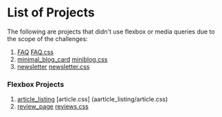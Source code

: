 # List of Projects  

The following are projects that didn't use flexbox or media queries due to the scope of the challenges:  

1. [FAQ](FAQ/index.html) [FAQ.css](FAQ/FAQ.css) 
2. [minimal_blog_card](minimal_blog_card/index.html) [miniblog.css](minimal_blog_card/miniblog.css)
3. [newsletter](newsletter/index.html) [newsletter.css](nnewsletter/newsletter.css)

### Flexbox Projects  

1. [article_listing](article_listing/index.html) [article.css] (aarticle_listing/article.css)
2. [review_page](review_page/index.html) [reviews.css](review_page/reviews.css)
